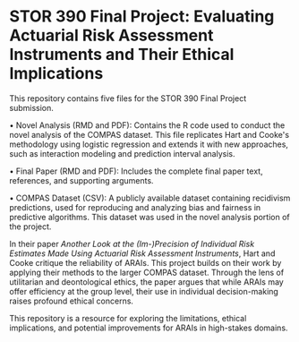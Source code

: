 # STOR 390 Final Project: Evaluating Actuarial Risk Assessment Instruments and Their Ethical Implications
This repository contains five files for the STOR 390 Final Project submission.

• Novel Analysis (RMD and PDF): Contains the R code used to conduct the novel analysis of the COMPAS dataset. This file replicates Hart and Cooke's methodology using logistic regression and extends it with new approaches, such as interaction modeling and prediction interval analysis.

• Final Paper (RMD and PDF): Includes the complete final paper text, references, and supporting arguments.

• COMPAS Dataset (CSV): A publicly available dataset containing recidivism predictions, used for reproducing and analyzing bias and fairness in predictive algorithms. This dataset was used in the novel analysis portion of the project.

In their paper *Another Look at the (Im-)Precision of Individual Risk Estimates Made Using Actuarial Risk Assessment Instruments*, Hart and Cooke critique the reliability of ARAIs. This project builds on their work by applying their methods to the larger COMPAS dataset. Through the lens of utilitarian and deontological ethics, the paper argues that while ARAIs may offer efficiency at the group level, their use in individual decision-making raises profound ethical concerns.

This repository is a resource for exploring the limitations, ethical implications, and potential improvements for ARAIs in high-stakes domains.

